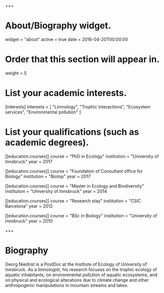 +++
# About/Biography widget.
widget = "about"
active = true
date = 2016-04-20T00:00:00

# Order that this section will appear in.
weight = 5

# List your academic interests.
[interests]
  interests = [
    "Limnology",
    "Trophic interactions",
    "Ecosystem services",
    "Environmental pollution"
  ]

# List your qualifications (such as academic degrees).
[[education.courses]]
  course = "PhD in Ecology"
  institution = "University of Innsbruck"
  year = 2017
  
[[education.courses]]
  course = "Foundation of Consultant office for Biology"
  institution = "Biotop"
  year = 2017 

[[education.courses]]
  course = "Master in Ecology and Biodiversity"
  institution = "University of Innsbruck"
  year = 2014
  
[[education.courses]]
  course = "Research stay"
  institution = "CSIC Barcelona"
  year = 2012

[[education.courses]]
  course = "BSc in Biology"
  institution = "University of Innsbruck"
  year = 2010
 
 
+++

# Biography

Georg Niedrist is a PostDoc at the Institute of Ecology of University of Innsbruck.
As a limnologist, his research focuses on the trophic ecology of aquatic inhabitants, on environmental pollution of aquatic ecosystems, and on physical and ecological alterations due to climate change and other anthropogenic manipulations in mountain streams and lakes. 

